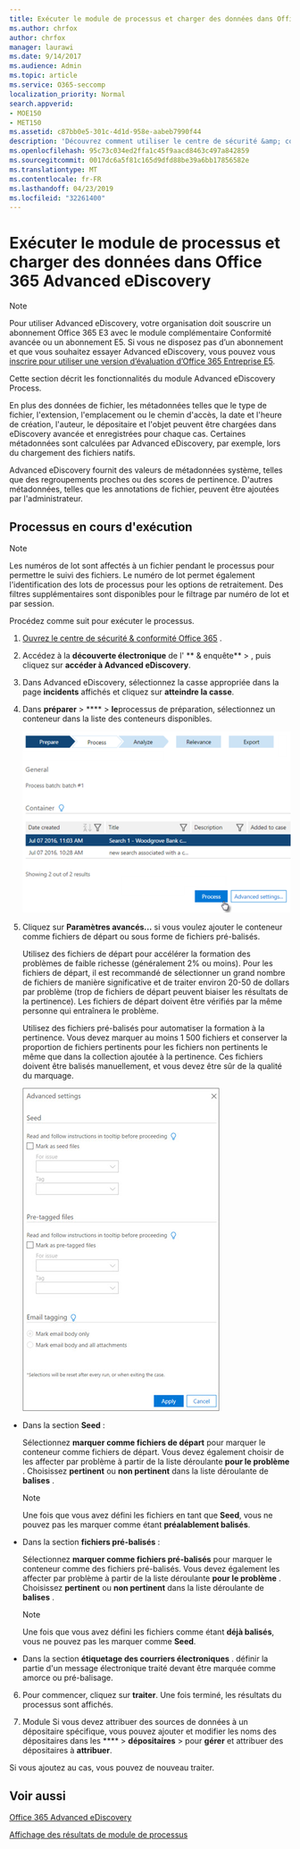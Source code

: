 ```yaml
---
title: Exécuter le module de processus et charger des données dans Office 365 Advanced eDiscovery
ms.author: chrfox
author: chrfox
manager: laurawi
ms.date: 9/14/2017
ms.audience: Admin
ms.topic: article
ms.service: O365-seccomp
localization_priority: Normal
search.appverid:
- MOE150
- MET150
ms.assetid: c87bb0e5-301c-4d1d-958e-aabeb7990f44
description: 'Découvrez comment utiliser le centre de sécurité &amp; conformité Office 365 pour accéder à Office 365 Advanced eDiscovery et exécuter le module process pour un cas.  '
ms.openlocfilehash: 95c73c034ed2ffa1c45f9aacd8463c497a842859
ms.sourcegitcommit: 0017dc6a5f81c165d9dfd88be39a6bb17856582e
ms.translationtype: MT
ms.contentlocale: fr-FR
ms.lasthandoff: 04/23/2019
ms.locfileid: "32261400"
---
```

# <a name="run-the-process-module-and-load-data-in-office-365-advanced-ediscovery"></a>Exécuter le module de processus et charger des données dans Office 365 Advanced eDiscovery

> [!NOTE]
> Pour utiliser Advanced eDiscovery, votre organisation doit souscrire un abonnement Office 365 E3 avec le module complémentaire Conformité avancée ou un abonnement E5. Si vous ne disposez pas d’un abonnement et que vous souhaitez essayer Advanced eDiscovery, vous pouvez vous [inscrire pour utiliser une version d’évaluation d’Office 365 Entreprise E5](https://go.microsoft.com/fwlink/p/?LinkID=698279). 
  
Cette section décrit les fonctionnalités du module Advanced eDiscovery Process. 
  
En plus des données de fichier, les métadonnées telles que le type de fichier, l'extension, l'emplacement ou le chemin d'accès, la date et l'heure de création, l'auteur, le dépositaire et l'objet peuvent être chargées dans eDiscovery avancée et enregistrées pour chaque cas. Certaines métadonnées sont calculées par Advanced eDiscovery, par exemple, lors du chargement des fichiers natifs. 
  
Advanced eDiscovery fournit des valeurs de métadonnées système, telles que des regroupements proches ou des scores de pertinence. D'autres métadonnées, telles que les annotations de fichier, peuvent être ajoutées par l'administrateur. 
  
## <a name="running-process"></a>Processus en cours d'exécution

> [!NOTE]
> Les numéros de lot sont affectés à un fichier pendant le processus pour permettre le suivi des fichiers. Le numéro de lot permet également l'identification des lots de processus pour les options de retraitement. Des filtres supplémentaires sont disponibles pour le filtrage par numéro de lot et par session. 
  
Procédez comme suit pour exécuter le processus.
  
1. [Ouvrez le centre de sécurité &amp; conformité Office 365](go-to-the-securitycompliance-center.md) . 
    
2. Accédez à la **découverte électronique** de l' ** &amp; enquête** \> , puis cliquez sur **accéder à Advanced eDiscovery**.
    
3. Dans Advanced eDiscovery, sélectionnez la casse appropriée dans la page **incidents** affichés et cliquez sur **atteindre la casse**.
    
4. Dans **préparer** \> **** \> **le**processus de préparation, sélectionnez un conteneur dans la liste des conteneurs disponibles.
    
    ![Cliquez sur traiter pour ajouter les résultats de la recherche à la demande de devis](media/50bdc55c-d378-4881-b302-31ef785fa359.png)
  
5. Cliquez sur **Paramètres avancés...** si vous voulez ajouter le conteneur comme fichiers de départ ou sous forme de fichiers pré-balisés. 
    
    Utilisez des fichiers de départ pour accélérer la formation des problèmes de faible richesse (généralement 2% ou moins). Pour les fichiers de départ, il est recommandé de sélectionner un grand nombre de fichiers de manière significative et de traiter environ 20-50 de dollars par problème (trop de fichiers de départ peuvent biaiser les résultats de la pertinence). Les fichiers de départ doivent être vérifiés par la même personne qui entraînera le problème.
    
    Utilisez des fichiers pré-balisés pour automatiser la formation à la pertinence. Vous devez marquer au moins 1 500 fichiers et conserver la proportion de fichiers pertinents pour les fichiers non pertinents le même que dans la collection ajoutée à la pertinence. Ces fichiers doivent être balisés manuellement, et vous devez être sûr de la qualité du marquage.
    
    ![Capture d'écran de la page des paramètres avancés pour le traitement des fichiers de commandes](media/3c25cb78-4484-41e5-bd34-3753c7ab6cf2.jpg)
  
  - Dans la section **Seed** : 
    
    Sélectionnez **marquer comme fichiers de départ** pour marquer le conteneur comme fichiers de départ. Vous devez également choisir de les affecter par problème à partir de la liste déroulante **pour le problème** . Choisissez **pertinent** ou **non pertinent** dans la liste déroulante de **balises** . 
    
    > [!NOTE]
    > Une fois que vous avez défini les fichiers en tant que **Seed**, vous ne pouvez pas les marquer comme étant **préalablement balisés**. 
  
  - Dans la section **fichiers pré-balisés** : 
    
    Sélectionnez **marquer comme fichiers pré-balisés** pour marquer le conteneur comme des fichiers pré-balisés. Vous devez également les affecter par problème à partir de la liste déroulante **pour le problème** . Choisissez **pertinent** ou **non pertinent** dans la liste déroulante de **balises** . 
    
    > [!NOTE]
    > Une fois que vous avez défini les fichiers comme étant **déjà balisés**, vous ne pouvez pas les marquer comme **Seed**. 
  
  - Dans la section **étiquetage des courriers électroniques** . définir la partie d'un message électronique traité devant être marquée comme amorce ou pré-balisage. 
    
6. Pour commencer, cliquez sur **traiter**. Une fois terminé, les résultats du processus sont affichés.
    
7. Module Si vous devez attribuer des sources de données à un dépositaire spécifique, vous pouvez ajouter et modifier les noms des dépositaires dans les **** \> **dépositaires** \> pour **gérer** et attribuer des dépositaires à **attribuer**. 
    
Si vous ajoutez au cas, vous pouvez de nouveau traiter.
  
## <a name="see-also"></a>Voir aussi

[Office 365 Advanced eDiscovery](office-365-advanced-ediscovery.md)
  
[Affichage des résultats de module de processus](view-process-module-results-in-advanced-ediscovery.md)

